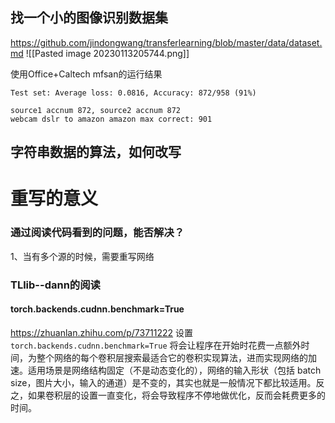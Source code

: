 ## 找一个小的图像识别数据集
https://github.com/jindongwang/transferlearning/blob/master/data/dataset.md
![[Pasted image 20230113205744.png]]

使用Office+Caltech
mfsan的运行结果
```
Test set: Average loss: 0.0816, Accuracy: 872/958 (91%)

source1 accnum 872, source2 accnum 872
webcam dslr to amazon amazon max correct: 901
```



## 字符串数据的算法，如何改写





# 重写的意义

### 通过阅读代码看到的问题，能否解决？
1、当有多个源的时候，需要重写网络


### TLlib--dann的阅读
#### torch.backends.cudnn.benchmark=True
https://zhuanlan.zhihu.com/p/73711222
设置 `torch.backends.cudnn.benchmark=True` 将会让程序在开始时花费一点额外时间，为整个网络的每个卷积层搜索最适合它的卷积实现算法，进而实现网络的加速。适用场景是网络结构固定（不是动态变化的），网络的输入形状（包括 batch size，图片大小，输入的通道）是不变的，其实也就是一般情况下都比较适用。反之，如果卷积层的设置一直变化，将会导致程序不停地做优化，反而会耗费更多的时间。

